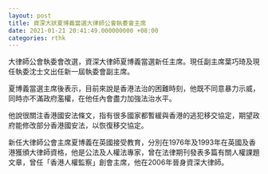 ```yaml
---
layout: post
title: 資深大狀夏博義當選大律師公會執委會主席
date: 2021-01-21 20:41:49.000000000 +08:00
categories: rthk
---
```


大律師公會執委會改選，資深大律師夏博義當選新任主席。現任副主席葉巧琦及現任執委沈士文出任新一屆執委會副主席。

夏博義當選主席後表示，目前來說是香港法治的困難時刻，他既不同意暴力示威，同時亦不滿政府濫權，在他任內會盡力加強法治水平。

他說很關注香港國安法條文，指有很多國家都暫緩與香港的逃犯移交協定，期望政府能修改部分香港國安法，以恢復移交協定。 

新任大律師公會主席夏博義在英國接受教育，分別在1976年及1993年在英國及香港獲頒大律師資格，他是公法及人權法專家，曾在法律期刊發表多篇有關人權課題文章，曾任「香港人權監察」創會主席，他在2006年晉身資深大律師。
